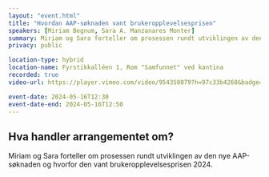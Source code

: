 ```yaml
---
layout: "event.html"
title: "Hvordan AAP-søknaden vant brukeropplevelsesprisen"
speakers: [Miriam Begnum, Sara A. Manzanares Monter]
summary: Miriam og Sara forteller om prosessen rundt utviklingen av den nye AAP-søknaden og hvorfor den vant brukeropplevelsesprisen 2024.
privacy: public

location-type: hybrid
location-name: Fyrstikkalléen 1, Rom "Samfunnet" ved kantina
recorded: true
video-url: https://player.vimeo.com/video/954350879?h=97c33b4268&badge=0&autopause=0&player_id=0&app_id=58479&texttrack=no

event-date: 2024-05-16T12:30
event-date-end: 2024-05-16T12:50
---
```


## Hva handler arrangementet om?

Miriam og Sara forteller om prosessen rundt utviklingen av den nye AAP-søknaden og hvorfor den vant brukeropplevelsesprisen 2024.
